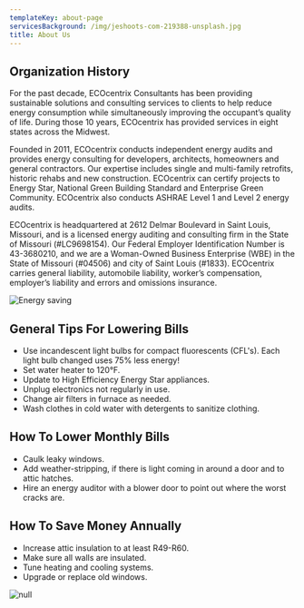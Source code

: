 ```yaml
---
templateKey: about-page
servicesBackground: /img/jeshoots-com-219388-unsplash.jpg
title: About Us
---
```

## Organization History

For the past decade, ECOcentrix Consultants has been providing sustainable solutions and consulting services to clients to help reduce energy consumption while simultaneously improving the occupant’s quality of life. During those 10 years, ECOcentrix has provided services in eight states across the Midwest.

Founded in 2011, ECOcentrix conducts independent energy audits and provides energy consulting for developers, architects, homeowners and general contractors. Our expertise includes single and multi-family retrofits, historic rehabs and new construction. ECOcentrix can certify projects to Energy Star, National Green Building Standard and Enterprise Green Community. ECOcentrix also conducts ASHRAE Level 1 and Level 2 energy audits.

ECOcentrix is headquartered at 2612 Delmar Boulevard in Saint Louis, Missouri, and is a licensed energy auditing and consulting firm in the State of Missouri (#LC9698154). Our Federal Employer Identification Number is 43-3680210, and we are a Woman-Owned Business Enterprise (WBE) in the State of Missouri (#04506) and city of Saint Louis (#1833). ECOcentrix carries general liability, automobile liability, worker’s compensation, employer’s liability and errors and omissions insurance.

![Energy saving](/img/skye-studios-713608-unsplash.jpg)

## General Tips For Lowering Bills

* Use incandescent light bulbs for compact fluorescents (CFL's). Each light bulb changed uses 75% less energy!
* Set water heater to 120°F.
* Update to High Efficiency Energy Star appliances.
* Unplug electronics not regularly in use.
* Change air filters in furnace as needed.
* Wash clothes in cold water with detergents to sanitize clothing.

## How To Lower Monthly Bills

* Caulk leaky windows.
* Add weather-stripping, if there is light coming in around a door and to attic hatches.
* Hire an energy auditor with a blower door to point out where the worst cracks are.

## How To Save Money Annually

* Increase attic insulation to at least R49-R60.
* Make sure all walls are insulated.
* Tune heating and cooling systems.
* Upgrade or replace old windows.

![null](/img/lower-monthly-bills1.jpg)
